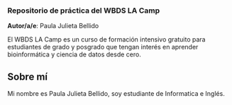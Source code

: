 ### Repositorio de práctica del WBDS LA Camp

**Autor/a/e**: Paula Julieta Bellido

El WBDS LA Camp es un curso de formación intensivo gratuito para estudiantes de grado y posgrado que tengan interés en aprender bioinformática y ciencia de datos desde cero.

## Sobre mí
Mi nombre es Paula Julieta Bellido, soy estudiante de Informatica e Inglés.
